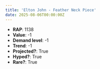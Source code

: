 ```yaml
---
title: 'Elton John - Feather Neck Piece'
date: 2025-08-06T00:00:00Z
---
```

- **RAP**: 1138
- **Value**: -1
- **Demand level**: -1
- **Trend**: -1
- **Projected?**: True
- **Hyped?**: True
- **Rare?**: True
